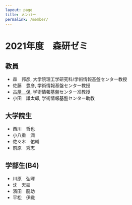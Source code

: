```yaml
---
layout: page
title: メンバー
permalink: /member/
---
```


# 2021年度　森研ゼミ

## 教員

* 森　邦彦, 大学院理工学研究科/学術情報基盤センター教授
* 佐藤　豊彦, 学術情報基盤センター教授
* [古屋　保](https://tamosblog.wordpress.com/), 学術情報基盤センター准教授
* 小田　謙太郎, 学術情報基盤センター助教

## 大学院生

* 西川　哲也
* 小八重　潤
* 佐々木　佑輔
* 前原　秀志

## 学部生(B4)

* 川原　弘暉
* 沈　天豪
* 濱田　龍助
* 平松　伊織

